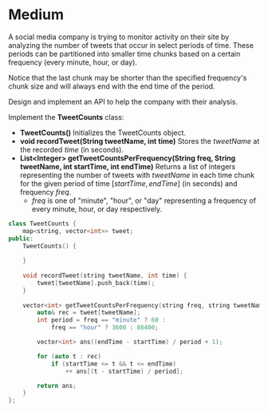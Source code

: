 # Medium

A social media company is trying to monitor activity on their site by analyzing the number of tweets that occur in select periods of time. These periods can be partitioned into smaller time chunks based on a certain frequency (every minute, hour, or day).

Notice that the last chunk may be shorter than the specified frequency's chunk size and will always end with the end time of the period.

Design and implement an API to help the company with their analysis.

Implement the __TweetCounts__ class:

- __TweetCounts()__ Initializes the TweetCounts object.
- __void recordTweet(String tweetName, int time)__ Stores the $tweetName$ at the recorded $time$ (in seconds).
- __List\<Integer\> getTweetCountsPerFrequency(String freq, String tweetName, int startTime, int endTime)__ Returns a list of integers representing the number of tweets with $tweetName$ in each time chunk for the given period of time $[startTime, endTime]$ (in seconds) and frequency $freq$.
  - $freq$ is one of "minute", "hour", or "day" representing a frequency of every minute, hour, or day respectively.

```cpp
class TweetCounts {
    map<string, vector<int>> tweet;
public:
    TweetCounts() {
        
    }
    
    void recordTweet(string tweetName, int time) {
        tweet[tweetName].push_back(time);
    }
    
    vector<int> getTweetCountsPerFrequency(string freq, string tweetName, int startTime, int endTime) {
        auto& rec = tweet[tweetName];
        int period = freq == "minute" ? 60 : 
            freq == "hour" ? 3600 : 86400;

        vector<int> ans((endTime - startTime) / period + 1);

        for (auto t : rec)
            if (startTime <= t && t <= endTime)
                ++ ans[(t - startTime) / period];

        return ans;
    }
};
```
